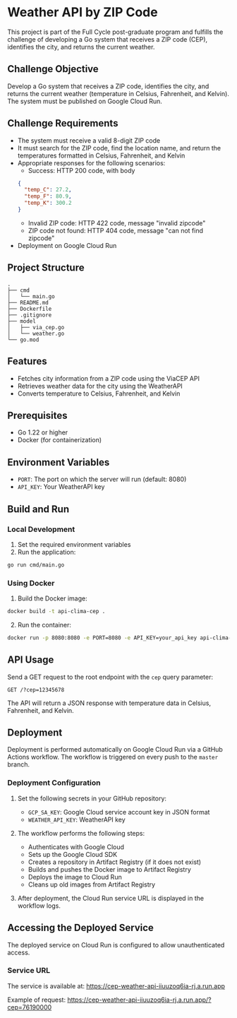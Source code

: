 # Weather API by ZIP Code

This project is part of the Full Cycle post-graduate program and fulfills the challenge of developing a Go system that receives a ZIP code (CEP), identifies the city, and returns the current weather.

## Challenge Objective

Develop a Go system that receives a ZIP code, identifies the city, and returns the current weather (temperature in Celsius, Fahrenheit, and Kelvin). The system must be published on Google Cloud Run.

## Challenge Requirements

- The system must receive a valid 8-digit ZIP code
- It must search for the ZIP code, find the location name, and return the temperatures formatted in Celsius, Fahrenheit, and Kelvin
- Appropriate responses for the following scenarios:
	- Success: HTTP 200 code, with body
  ```json
  {
    "temp_C": 27.2,
    "temp_F": 80.9,
    "temp_K": 300.2
  }
  ```
	- Invalid ZIP code: HTTP 422 code, message "invalid zipcode"
	- ZIP code not found: HTTP 404 code, message "can not find zipcode"
- Deployment on Google Cloud Run

## Project Structure

```
.
├── cmd
│   └── main.go
├── README.md
├── Dockerfile
├── .gitignore
├── model
│   ├── via_cep.go
│   └── weather.go
└── go.mod
```

## Features

- Fetches city information from a ZIP code using the ViaCEP API
- Retrieves weather data for the city using the WeatherAPI
- Converts temperature to Celsius, Fahrenheit, and Kelvin

## Prerequisites

- Go 1.22 or higher
- Docker (for containerization)

## Environment Variables

- `PORT`: The port on which the server will run (default: 8080)
- `API_KEY`: Your WeatherAPI key

## Build and Run

### Local Development

1. Set the required environment variables
2. Run the application:

```bash
go run cmd/main.go
```

### Using Docker

1. Build the Docker image:

```bash
docker build -t api-clima-cep .
```

2. Run the container:

```bash
docker run -p 8080:8080 -e PORT=8080 -e API_KEY=your_api_key api-clima-cep
```

## API Usage

Send a GET request to the root endpoint with the `cep` query parameter:

```
GET /?cep=12345678
```

The API will return a JSON response with temperature data in Celsius, Fahrenheit, and Kelvin.

## Deployment

Deployment is performed automatically on Google Cloud Run via a GitHub Actions workflow. The workflow is triggered on every push to the `master` branch.

### Deployment Configuration

1. Set the following secrets in your GitHub repository:
	- `GCP_SA_KEY`: Google Cloud service account key in JSON format
	- `WEATHER_API_KEY`: WeatherAPI key

2. The workflow performs the following steps:
	- Authenticates with Google Cloud
	- Sets up the Google Cloud SDK
	- Creates a repository in Artifact Registry (if it does not exist)
	- Builds and pushes the Docker image to Artifact Registry
	- Deploys the image to Cloud Run
	- Cleans up old images from Artifact Registry

3. After deployment, the Cloud Run service URL is displayed in the workflow logs.

## Accessing the Deployed Service

The deployed service on Cloud Run is configured to allow unauthenticated access.

### Service URL

The service is available at: https://cep-weather-api-iiuuzoq6ia-rj.a.run.app

Example of request: https://cep-weather-api-iiuuzoq6ia-rj.a.run.app/?cep=76190000